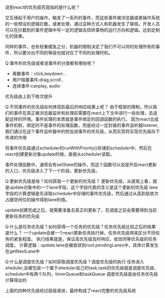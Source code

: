 说到react的优先级究竟指的是什么呢？

交互缘起于用户的操作，触发了一系列的事件，而这些事件被浏览器或者操作系统的一些预设的逻辑拦截，或者处理，通过这种方式人和机器发生了联结。开发人员可以在拦截到的事件逻辑中写一定的逻辑去扭转事物的运行方向和逻辑。达到定制化的效果。

同样的事件，也有轻重缓急之分，机器的限制决定了我们不可以同时处理所有的事件，所以要分出不同的等级也就对应了不同的处理时机。

Q:事件的优先级或者说事件的分类都有哪些呢？
- 离散事件：click,keydown...
- 用户阻塞事件:drag,scroll..
- 连续事件:canplay, audio

优先级由上到下依次提升

Q:不同事件的优先级如何体现到最后的响应结果上呢？
由于框架的限制，所以我们的事件在真正被浏览器监听和处理前需要在react上下文中进行一些处理，去适配这样的环境。事件处理的本质就是事件绑定的回调函数的执行。
因为react合成事件机制，绑定的不是事件的处理函数，而是经过一定封装的事件监听器listener, 我们通过在这个事件监听器中的附加进事件的优先级，从而实现将实现优先级向下传递的作用

将事件优先级通过scheduler的runWithPriority()存储到scheduler中，然后在react创建更新对象update时候，直接从scheduler读取。

事件处理函数中，通常会有setState的操作，而这个函数可以说是开启react更新的入口，优先级进入了下一个阶段，更新优先级。

Q:更新优先级是啥？如何获取一个更新的优先级？
更新优先级，从直观上看，就是update对象中的一个lane字段，这个字段代表的含义是这个更新的优先级
lane字段的计算逻辑是先读取scheduler中存储的事件优先级，然后通过从高到低依次占据空闲位的操作得到lane的值。

update创建完成之后，就需要准备去真正的更新了，在调度之前会需要得到当前更新任务的优先级

Q:什么是任务优先级？如何获得一个任务的优先级？任务优先级比较之后的结果是什么？
一个update会被一个react更新任务执行掉，任务优先级用来区分不同任务的紧急程度。
执行结果就是，保证高优先级及时响应，收敛同等优先级的任务调度。
计算逻辑：update.lane会被收敛到root.pendingLanes中，具体计算发生在getNextLane中


Q:什么是调度优先级？如何获取调度优先级？调度优先级的执行
任务进入sheduler,会被包装一个属于sheduler自己的task,task的优先级就是调度优先级，scheduler中有两个队列，timerQueue和taskQueue
调度优先级是由任务优先级计算得出的

上面的四种优先级经过层层递进，最终构成了react完整的优先级系统

